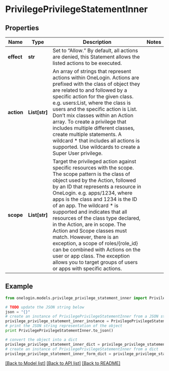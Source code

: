 # PrivilegePrivilegeStatementInner


## Properties
Name | Type | Description | Notes
------------ | ------------- | ------------- | -------------
**effect** | **str** | Set to “Allow.” By default, all actions are denied, this Statement allows the listed actions to be executed. | 
**action** | **List[str]** | An array of strings that represent actions within OneLogin. Actions are prefixed with the class of object they are related to and followed by a specific action for the given class. e.g. users:List, where the class is users and the specific action is List. Don’t mix classes within an Action array. To create a privilege that includes multiple different classes, create multiple statements. A wildcard * that includes all actions is supported. Use wildcards to create a Super User privilege. | 
**scope** | **List[str]** | Target the privileged action against specific resources with the scope. The scope pattern is the class of object used by the Action, followed by an ID that represents a resource in OneLogin. e.g. apps/1234, where apps is the class and 1234 is the ID of an app. The wildcard * is supported and indicates that all resources of the class type declared, in the Action, are in scope. The Action and Scope classes must match. However, there is an exception, a scope of roles/{role_id} can be combined with Actions on the user or app class. The exception allows you to target groups of users or apps with specific actions. | 

## Example

```python
from onelogin.models.privilege_privilege_statement_inner import PrivilegePrivilegeStatementInner

# TODO update the JSON string below
json = "{}"
# create an instance of PrivilegePrivilegeStatementInner from a JSON string
privilege_privilege_statement_inner_instance = PrivilegePrivilegeStatementInner.from_json(json)
# print the JSON string representation of the object
print PrivilegePrivilegeStatementInner.to_json()

# convert the object into a dict
privilege_privilege_statement_inner_dict = privilege_privilege_statement_inner_instance.to_dict()
# create an instance of PrivilegePrivilegeStatementInner from a dict
privilege_privilege_statement_inner_form_dict = privilege_privilege_statement_inner.from_dict(privilege_privilege_statement_inner_dict)
```
[[Back to Model list]](../README.md#documentation-for-models) [[Back to API list]](../README.md#documentation-for-api-endpoints) [[Back to README]](../README.md)


